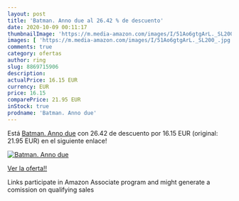 ```yaml
---
layout: post
title: 'Batman. Anno due al 26.42 % de descuento'
date: 2020-10-09 00:11:17
thumbnailImage: 'https://m.media-amazon.com/images/I/51Ao6gtgArL._SL200_.jpg'
images: [ 'https://m.media-amazon.com/images/I/51Ao6gtgArL._SL200_.jpg' ]
comments: true
category: ofertas
author: ring
slug: 8869715906
description:
actualPrice: 16.15 EUR
currency: EUR
price: 16.15
comparePrice: 21.95 EUR
inStock: true
prodname: 'Batman. Anno due'
---
```


Está [Batman. Anno due](https://www.amazon.it/dp/8869715906/?tag=tolees00-21) con 26.42 de descuento por 16.15 EUR (original: 21.95 EUR) en el siguiente enlace!

[![Batman. Anno due](https://m.media-amazon.com/images/I/51Ao6gtgArL._SL200_.jpg)](https://www.amazon.it/dp/8869715906/?tag=tolees00-21)

[Ver la oferta!!](https://www.amazon.it/dp/8869715906/?tag=tolees00-21)

Links participate in Amazon Associate program and might generate a comission on qualifying sales



